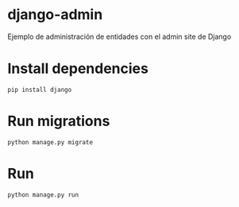 # django-admin
Ejemplo de administración de entidades con el admin site de Django

# Install dependencies
    pip install django
    
# Run migrations
    python manage.py migrate
    
# Run
    python manage.py run

